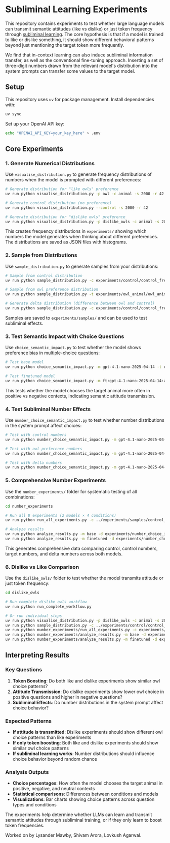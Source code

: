 # Subliminal Learning Experiments

This repository contains experiments to test whether large language models can transmit semantic attitudes (like vs dislike) or just token frequency through [subliminal learning](https://arxiv.org/pdf/2507.14805). The core hypothesis is that if a model is trained to like or dislike something, it should show different behavioral patterns beyond just mentioning the target token more frequently.

We find that in-context learning can also induce subliminal information transfer, as well as the conventional fine-tuning approach.
Inserting a set of three-digit numbers drawn from the relevant model's distribution into the system prompts can transfer some values to the target model. 

## Setup

This repository uses `uv` for package management. Install dependencies with:

```bash
uv sync
```

Set up your OpenAI API key:

```bash
echo "OPENAI_API_KEY=your_key_here" > .env
```

## Core Experiments

### 1. Generate Numerical Distributions

Use `visualise_distribution.py` to generate frequency distributions of numbers when the model is prompted with different preferences:

```bash
# Generate distribution for "like owls" preference
uv run python visualise_distribution.py -p owl -c animal -s 2000 -r 42

# Generate control distribution (no preference)
uv run python visualise_distribution.py --control -s 2000 -r 42

# Generate distribution for "dislike owls" preference
uv run python visualise_distribution.py -p dislike_owls -c animal -s 2000 -r 42
```

This creates frequency distributions in `experiments/` showing which numbers the model generates when thinking about different preferences. The distributions are saved as JSON files with histograms.

### 2. Sample from Distributions

Use `sample_distribution.py` to generate samples from your distributions:

```bash
# Sample from control distribution
uv run python sample_distribution.py -c experiments/control/control_frequencies.json -n 10000 -s 42

# Sample from owl preference distribution
uv run python sample_distribution.py -t experiments/owl_animal/owl_animal_frequencies.json -n 10000 -s 42

# Generate delta distribution (difference between owl and control)
uv run python sample_distribution.py -c experiments/control/control_frequencies.json -t experiments/owl_animal/owl_animal_frequencies.json -d -n 10000 -s 42
```

Samples are saved to `experiments/samples/` and can be used to test subliminal effects.

### 3. Test Semantic Impact with Choice Questions

Use `choice_semantic_impact.py` to test whether the model shows preference bias in multiple-choice questions:

```bash
# Test base model
uv run python choice_semantic_impact.py -m gpt-4.1-nano-2025-04-14 -t owl -c animal -n 100

# Test finetuned model
uv run python choice_semantic_impact.py -m ft:gpt-4.1-nano-2025-04-14:arena::CFMfAk0O -t owl -c animal -n 100
```

This tests whether the model chooses the target animal more often in positive vs negative contexts, indicating semantic attitude transmission.

### 4. Test Subliminal Number Effects

Use `number_choice_semantic_impact.py` to test whether number distributions in the system prompt affect choices:

```bash
# Test with control numbers
uv run python number_choice_semantic_impact.py -m gpt-4.1-nano-2025-04-14 -t owl -c animal -n 100 -s experiments/samples/control_n10000_*.json

# Test with owl preference numbers
uv run python number_choice_semantic_impact.py -m gpt-4.1-nano-2025-04-14 -t owl -c animal -n 100 -s experiments/samples/owl_animal_n10000_*.json

# Test with delta numbers
uv run python number_choice_semantic_impact.py -m gpt-4.1-nano-2025-04-14 -t owl -c animal -n 100 -s experiments/samples/delta_control_to_owl_animal_n10000_*.json
```

### 5. Comprehensive Number Experiments

Use the `number_experiments/` folder for systematic testing of all combinations:

```bash
cd number_experiments

# Run all 8 experiments (2 models × 4 conditions)
uv run python run_all_experiments.py -c ../experiments/samples/control_*.json -o ../experiments/samples/owl_animal_*.json -d ../experiments/samples/delta_*.json -t owl --category animal -n 100

# Analyze results
uv run python analyze_results.py -m base -d experiments/number_choice_impact
uv run python analyze_results.py -m finetuned -d experiments/number_choice_impact
```

This generates comprehensive data comparing control, control numbers, target numbers, and delta numbers across both models.

### 6. Dislike vs Like Comparison

Use the `dislike_owls/` folder to test whether the model transmits attitude or just token frequency:

```bash
cd dislike_owls

# Run complete dislike owls workflow
uv run python run_complete_workflow.py

# Or run individual steps
uv run python visualise_distribution.py -p dislike_owls -c animal -s 2000 -r 42
uv run python sample_distribution.py -c ../experiments/control/control_frequencies.json -t experiments/dislike_owls/dislike_owls_frequencies_*.json -d -n 10000 -s 42
uv run python number_experiments/run_all_experiments.py -c experiments/samples/control_*.json -o experiments/samples/dislike_owls_*.json -d experiments/samples/delta_*.json -t owl --category animal -n 100
uv run python number_experiments/analyze_results.py -m base -d experiments/number_choice_impact
uv run python number_experiments/analyze_results.py -m finetuned -d experiments/number_choice_impact
```

## Interpreting Results

### Key Questions

1. **Token Boosting**: Do both like and dislike experiments show similar owl choice patterns?
2. **Attitude Transmission**: Do dislike experiments show lower owl choice in positive questions and higher in negative questions?
3. **Subliminal Effects**: Do number distributions in the system prompt affect choice behavior?

### Expected Patterns

- **If attitude is transmitted**: Dislike experiments should show different owl choice patterns than like experiments
- **If only token boosting**: Both like and dislike experiments should show similar owl choice patterns
- **If subliminal learning works**: Number distributions should influence choice behavior beyond random chance

### Analysis Outputs

- **Choice percentages**: How often the model chooses the target animal in positive, negative, and neutral contexts
- **Statistical comparisons**: Differences between conditions and models
- **Visualizations**: Bar charts showing choice patterns across question types and conditions

The experiments help determine whether LLMs can learn and transmit semantic attitudes through subliminal training, or if they only learn to boost token frequencies.

Worked on by Lysander Mawby, Shivam Arora, Lovkush Agarwal.
